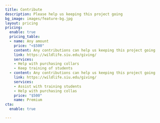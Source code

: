 ```yaml
---
title: Contribute
description: Please help us keeping this project going
bg_image: images/feature-bg.jpg
layout: pricing
pricing:
  enable: true
  pricing_table:
  - name: Any amount
    price: "<$500"
    content: Any contributions can help us keeping this project going
    link: https://wildlife.siu.edu/giving/
    services:
    - Help with purchasing collars
    - Keep training of students
  - content: Any contributions can help us keeping this project going
    link: https://wildlife.siu.edu/giving/
    services:
    - Assist with training students
    - Help with purchasing collas
    price: "$500"
    name: Premium
cta:
  enable: true

---
```

